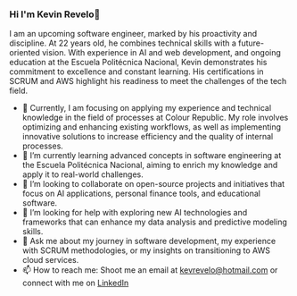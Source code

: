 ### Hi I'm Kevin Revelo👋
I am an upcoming software engineer, marked by his proactivity and discipline. At 22 years old, he combines technical skills with a future-oriented vision. With experience in AI and web development, and ongoing education at the Escuela Politécnica Nacional, Kevin demonstrates his commitment to excellence and constant learning. His certifications in SCRUM and AWS highlight his readiness to meet the challenges of the tech field.

- 🔭 Currently, I am focusing on applying my experience and technical knowledge in the field of processes at Colour Republic. My role involves optimizing and enhancing existing workflows, as well as implementing innovative solutions to increase efficiency and the quality of internal processes.
- 🌱 I’m currently learning advanced concepts in software engineering at the Escuela Politécnica Nacional, aiming to enrich my knowledge and apply it to real-world challenges.
- 👯 I’m looking to collaborate on open-source projects and initiatives that focus on AI applications, personal finance tools, and educational software.
- 🤔 I’m looking for help with exploring new AI technologies and frameworks that can enhance my data analysis and predictive modeling skills.
- 💬 Ask me about my journey in software development, my experience with SCRUM methodologies, or my insights on transitioning to AWS cloud services.
- 📫 How to reach me: Shoot me an email at kevrevelo@hotmail.com or connect with me on [LinkedIn](https://www.linkedin.com/in/kevin-revelo-flores-820262295/)
